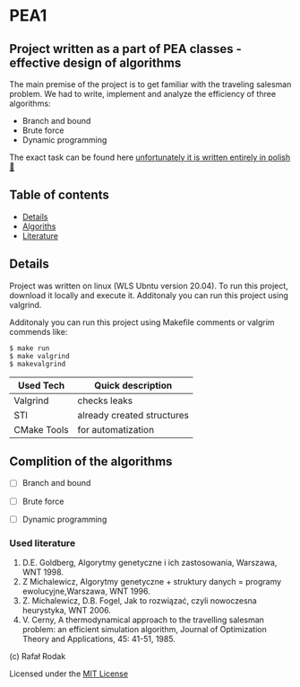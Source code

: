 # PEA1

## Project written as a part of PEA classes - effective design of algorithms

The main premise of the project is to get familiar with the traveling salesman problem. We had to write, implement and analyze the efficiency of three algorithms:
- Branch and bound
- Brute force
- Dynamic programming

The exact task can be found here [unfortunately it is written entirely in polish :speak_no_evil:](http://jaroslaw.mierzwa.staff.iiar.pwr.wroc.pl/pea-lab/pea_proj1_jm_2021_v1.pdf)


## Table of contents

* [Details](#Details)
* [Algoriths](#Complition_of_the_algorithms)
* [Literature](#Used_literature)


## Details

Project was written on linux (WLS Ubntu version 20.04). To run this project, download it locally and execute it. Additonaly you can run this project using valgrind.

Additonaly you can run this project using Makefile comments or valgrim commends like:

```
$ make run 
$ make valgrind 
$ makevalgrind 
```

Used Tech | Quick description
------------ | -------------
Valgrind | checks leaks
STl | already created structures
CMake Tools| for automatization 


## Complition of the algorithms 

- [ ] Branch and bound
- [ ] Brute force
- [ ] Dynamic programming


### Used literature 

1. D.E. Goldberg, Algorytmy genetyczne i ich zastosowania, Warszawa, WNT 1998.
2. Z Michalewicz, Algorytmy genetyczne + struktury danych = programy ewolucyjne,Warszawa,
WNT 1996.
3. Z. Michalewicz, D.B. Fogel, Jak to rozwiązać, czyli nowoczesna heurystyka, WNT 2006.
4. V. Cerny, A thermodynamical approach to the travelling salesman problem: an efficient
simulation algorithm, Journal of Optimization Theory and Applications, 45: 41-51, 1985.


(c) Rafał Rodak

Licensed under the [MIT License](LICENSE)